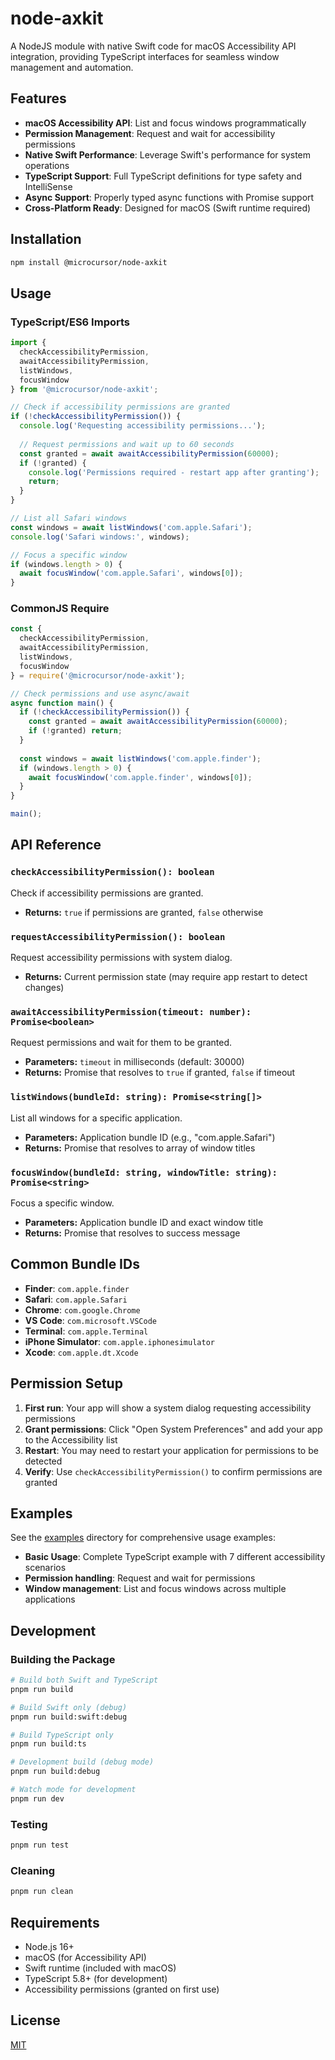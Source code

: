 # node-axkit

A NodeJS module with native Swift code for macOS Accessibility API integration, providing TypeScript interfaces for seamless window management and automation.

## Features

- **macOS Accessibility API**: List and focus windows programmatically
- **Permission Management**: Request and wait for accessibility permissions
- **Native Swift Performance**: Leverage Swift's performance for system operations
- **TypeScript Support**: Full TypeScript definitions for type safety and IntelliSense
- **Async Support**: Properly typed async functions with Promise support
- **Cross-Platform Ready**: Designed for macOS (Swift runtime required)

## Installation

```bash
npm install @microcursor/node-axkit
```

## Usage

### TypeScript/ES6 Imports

```typescript
import { 
  checkAccessibilityPermission, 
  awaitAccessibilityPermission,
  listWindows, 
  focusWindow 
} from '@microcursor/node-axkit';

// Check if accessibility permissions are granted
if (!checkAccessibilityPermission()) {
  console.log('Requesting accessibility permissions...');
  
  // Request permissions and wait up to 60 seconds
  const granted = await awaitAccessibilityPermission(60000);
  if (!granted) {
    console.log('Permissions required - restart app after granting');
    return;
  }
}

// List all Safari windows
const windows = await listWindows('com.apple.Safari');
console.log('Safari windows:', windows);

// Focus a specific window
if (windows.length > 0) {
  await focusWindow('com.apple.Safari', windows[0]);
}
```

### CommonJS Require

```javascript
const { 
  checkAccessibilityPermission, 
  awaitAccessibilityPermission,
  listWindows, 
  focusWindow 
} = require('@microcursor/node-axkit');

// Check permissions and use async/await
async function main() {
  if (!checkAccessibilityPermission()) {
    const granted = await awaitAccessibilityPermission(60000);
    if (!granted) return;
  }
  
  const windows = await listWindows('com.apple.finder');
  if (windows.length > 0) {
    await focusWindow('com.apple.finder', windows[0]);
  }
}

main();
```

## API Reference

### `checkAccessibilityPermission(): boolean`
Check if accessibility permissions are granted.
- **Returns:** `true` if permissions are granted, `false` otherwise

### `requestAccessibilityPermission(): boolean`
Request accessibility permissions with system dialog.
- **Returns:** Current permission state (may require app restart to detect changes)

### `awaitAccessibilityPermission(timeout: number): Promise<boolean>`
Request permissions and wait for them to be granted.
- **Parameters:** `timeout` in milliseconds (default: 30000)
- **Returns:** Promise that resolves to `true` if granted, `false` if timeout

### `listWindows(bundleId: string): Promise<string[]>`
List all windows for a specific application.
- **Parameters:** Application bundle ID (e.g., "com.apple.Safari")
- **Returns:** Promise that resolves to array of window titles

### `focusWindow(bundleId: string, windowTitle: string): Promise<string>`
Focus a specific window.
- **Parameters:** Application bundle ID and exact window title
- **Returns:** Promise that resolves to success message

## Common Bundle IDs

- **Finder**: `com.apple.finder`
- **Safari**: `com.apple.Safari`
- **Chrome**: `com.google.Chrome`
- **VS Code**: `com.microsoft.VSCode`
- **Terminal**: `com.apple.Terminal`
- **iPhone Simulator**: `com.apple.iphonesimulator`
- **Xcode**: `com.apple.dt.Xcode`

## Permission Setup

1. **First run**: Your app will show a system dialog requesting accessibility permissions
2. **Grant permissions**: Click "Open System Preferences" and add your app to the Accessibility list
3. **Restart**: You may need to restart your application for permissions to be detected
4. **Verify**: Use `checkAccessibilityPermission()` to confirm permissions are granted

## Examples

See the [examples](./examples/) directory for comprehensive usage examples:
- **Basic Usage**: Complete TypeScript example with 7 different accessibility scenarios
- **Permission handling**: Request and wait for permissions
- **Window management**: List and focus windows across multiple applications

## Development

### Building the Package

```bash
# Build both Swift and TypeScript
pnpm run build

# Build Swift only (debug)
pnpm run build:swift:debug

# Build TypeScript only
pnpm run build:ts

# Development build (debug mode)
pnpm run build:debug

# Watch mode for development
pnpm run dev
```

### Testing

```bash
pnpm run test
```

### Cleaning

```bash
pnpm run clean
```

## Requirements

- Node.js 16+
- macOS (for Accessibility API)
- Swift runtime (included with macOS)
- TypeScript 5.8+ (for development)
- Accessibility permissions (granted on first use)

## License

[MIT](LICENSE)

